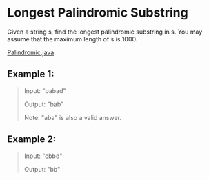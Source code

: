 # Longest Palindromic Substring
Given a string s, find the longest palindromic substring in s. You may assume that the maximum length of s is 1000.

[Palindromic.java](Palindromic.java)

## Example 1:

> Input: "babad"
>
> Output: "bab"
>
> Note: "aba" is also a valid answer.

## Example 2:

> Input: "cbbd"
> 
> Output: "bb"